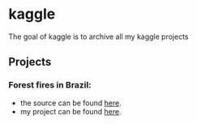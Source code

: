 
<!-- README.md is generated from README.Rmd. Please edit that file -->

# kaggle

<!-- badges: start -->
<!-- badges: end -->

The goal of kaggle is to archive all my kaggle projects

## Projects

### Forest fires in Brazil:

-   the source can be found
    [here](https://www.kaggle.com/gustavomodelli/forest-fires-in-brazil).
-   my project can be found
    [here](https://talesgomes27.github.io/kaggle/kaggle/forest-fires-in-brazil/Forest_fires_in_Brazil.html).
